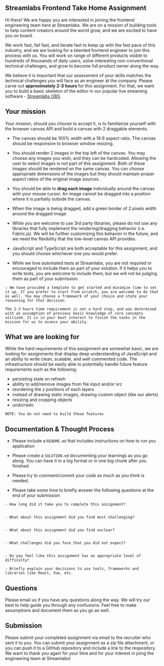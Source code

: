 ## Streamlabs Frontend Take Home Assignment

Hi there! We are happy you are interested in joining the frontend engineering team here at Streamlabs. We are on a mission of building tools to help content creators around the world grow, and we are excited to have you on board.

We work fast, fail fast, and iterate fast to keep up with the fast pace of this industry, and we are looking for a talented frontend engineer to join this process with us. You will work on range of different products visible to hundreds of thousands of daily users, solve interesting non-conventional technical challenges, and grow to become full product owner along the way.

We believe it is important that our assessment of your skills matches the technical challenges you will face as an engineer at the company. Please carve out **approximately 2-3 hours** for this assignment. For that, we want you to build a basic skeleton of the editor in our popular live streaming software - [Streamlabs OBS](https://streamlabs.com/streamlabs-obs).

## Your mission

Your mission, should you choose to accept it, is to familiarize yourself with the browser canvas API and build a canvas with 2 draggable elements.

- The canvas should be 100% width with a 16:9 aspect ratio. The canvas should be responsive to browser window resizing.

- You should render 2 images in the top left of the canvas. You may choose any images you wish, and they can be hardcoded. Allowing the user to select images is not part of this assignment. Both of these images should be rendered on the same canvas. You can choose appropriate dimensions of the images but they should maintain proper aspect ratios of the original image sources.

- You should be able to **drag each image** individually around the canvas with your mouse cursor. An image cannot be dragged into a position where it is partially outside the canvas.

- When the image is being dragged, add a green border of 2 pixels width around the dragged image.

- While you are welcome to use 3rd party libraries, please do not use any libraries that fully implement the rendering/dragging behavior (i.e. Fabric.js). We will be further customizing this behavior in the future, and we need the flexibility that the low-level canvas API provides.

- JavaScript and TypeScript are both acceptable for this assignment, and you should choose whichever one you would prefer.

- While we love automated tests at Streamlabs, you are not required or encouraged to include them as part of your solution. If it helps you to write tests, you are welcome to include them, but we will not be judging them as part of your submission.

```
💡 We have provided a template to get started and minimize time to set it up. If you prefer to start from scratch, you are welcome to do that as well. You may choose a framework of your choice and state your reasoning for that decision.

The 2-3 hours time requirement is not a hard stop, and was determined with an assumption of previous basic knowledge of core concepts utilized. It is in your best interest to finish the tasks in the mission for us to assess your ability.
```

## What we are looking for

While the hard requirements of this assignment are somewhat basic, we are looking for assignments that display deep understanding of JavaScript and an ability to write clean, scalable, and well commented code. The infrastructure should be easily able to potentially handle future feature requirements such as the following:

- persisting state on refresh
- ability to add/remove images from file input and/or src
- reordering the z positions of each layers
- instead of drawing static images, drawing custom object (like our alerts)
- resizing and cropping objects
- undo/redo

```
NOTE: You do not need to build these features
```

## Documentation & Thought Process

- Please include a `README.md` that includes instructions on how to run you application

- Please create a `SOLUTION.md` documenting your learnings as you go along. You can have it in a log format or in one big chunk after you finished.

- Please try to comment/commit your code as much as you think is needed.

- Please take some time to briefly answer the following questions at the end of your submission

```
- How long did it take you to complete this assignment?


- What about this assignment did you find most challenging?


- What about this assignment did you find unclear?


- What challenges did you face that you did not expect?


- Do you feel like this assignment has an appropriate level of difficulty?

- Briefly explain your decisions to use tools, frameworks and libraries like React, Vue, etc.
```

## Questions

Please email us if you have any questions along the way. We will try our best to help guide you through any confusions. Feel free to make assumptions and document them as you go as well.

## Submission

Please submit your completed assignment via email to the recruiter who sent it to you. You can submit your assignment as a zip file attachment, or you can push it to a GitHub repository and include a link to the respository. We want to thank you again for your time and for your interest in joing the engineering team at Streamlabs!
